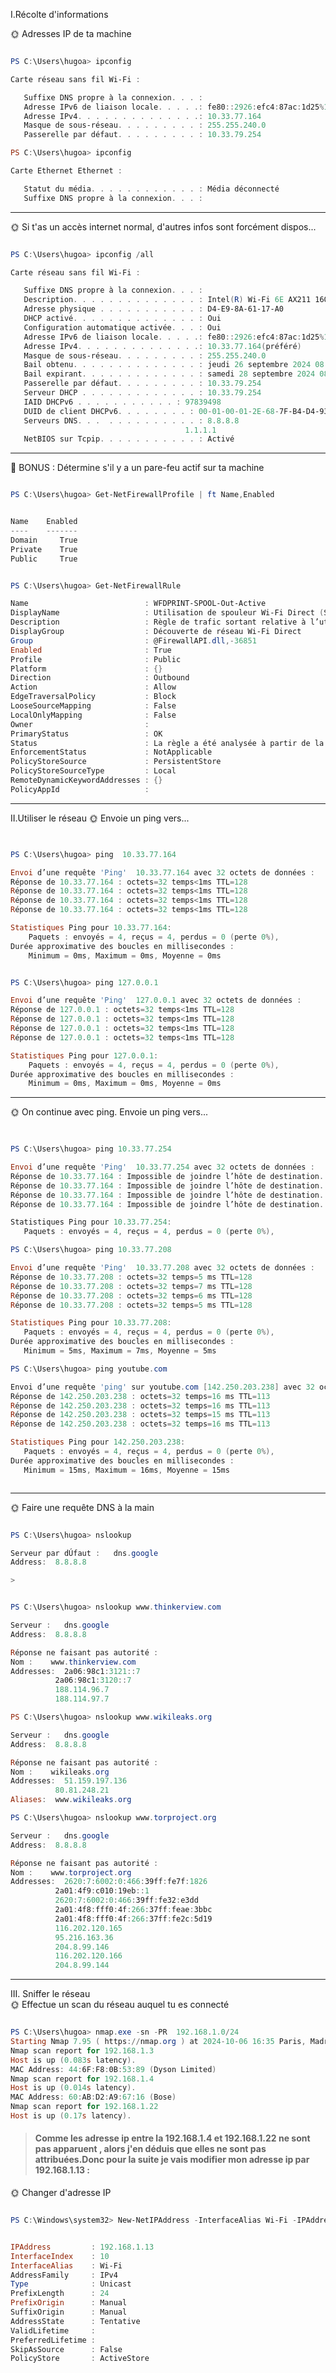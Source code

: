 I.Récolte d'informations

🌞 Adresses IP de ta machine
```powershell

PS C:\Users\hugoa> ipconfig

Carte réseau sans fil Wi-Fi :

   Suffixe DNS propre à la connexion. . . :
   Adresse IPv6 de liaison locale. . . . .: fe80::2926:efc4:87ac:1d25%10
   Adresse IPv4. . . . . . . . . . . . . .: 10.33.77.164
   Masque de sous-réseau. . . . . . . . . : 255.255.240.0
   Passerelle par défaut. . . . . . . . . : 10.33.79.254

PS C:\Users\hugoa> ipconfig

Carte Ethernet Ethernet :

   Statut du média. . . . . . . . . . . . : Média déconnecté
   Suffixe DNS propre à la connexion. . . :
```
-----------------------------------------------------------------------------------------------------------------
🌞 Si t'as un accès internet normal, d'autres infos sont forcément dispos...
```powershell

PS C:\Users\hugoa> ipconfig /all

Carte réseau sans fil Wi-Fi :

   Suffixe DNS propre à la connexion. . . :
   Description. . . . . . . . . . . . . . : Intel(R) Wi-Fi 6E AX211 160MHz
   Adresse physique . . . . . . . . . . . : D4-E9-8A-61-17-A0
   DHCP activé. . . . . . . . . . . . . . : Oui
   Configuration automatique activée. . . : Oui
   Adresse IPv6 de liaison locale. . . . .: fe80::2926:efc4:87ac:1d25%10(préféré)
   Adresse IPv4. . . . . . . . . . . . . .: 10.33.77.164(préféré)
   Masque de sous-réseau. . . . . . . . . : 255.255.240.0
   Bail obtenu. . . . . . . . . . . . . . : jeudi 26 septembre 2024 08:58:03
   Bail expirant. . . . . . . . . . . . . : samedi 28 septembre 2024 08:41:42
   Passerelle par défaut. . . . . . . . . : 10.33.79.254
   Serveur DHCP . . . . . . . . . . . . . : 10.33.79.254
   IAID DHCPv6 . . . . . . . . . . . : 97839498
   DUID de client DHCPv6. . . . . . . . : 00-01-00-01-2E-68-7F-B4-D4-93-90-39-C2-6B
   Serveurs DNS. . .  . . . . . . . . . . : 8.8.8.8
                                       1.1.1.1
   NetBIOS sur Tcpip. . . . . . . . . . . : Activé
```
---------------------------------------------------------------------------------------------------------
🌟 BONUS : Détermine s'il y a un pare-feu actif sur ta machine
```powershell

PS C:\Users\hugoa> Get-NetFirewallProfile | ft Name,Enabled


Name    Enabled
----    -------
Domain     True
Private    True
Public     True


PS C:\Users\hugoa> Get-NetFirewallRule

Name                          : WFDPRINT-SPOOL-Out-Active
DisplayName                   : Utilisation de spouleur Wi-Fi Direct (Sortie)
Description                   : Règle de trafic sortant relative à l’utilisation d’imprimantes WSD sur des réseaux Wi-Fi Direct.
DisplayGroup                  : Découverte de réseau Wi-Fi Direct
Group                         : @FirewallAPI.dll,-36851
Enabled                       : True
Profile                       : Public
Platform                      : {}
Direction                     : Outbound
Action                        : Allow
EdgeTraversalPolicy           : Block
LooseSourceMapping            : False
LocalOnlyMapping              : False
Owner                         :
PrimaryStatus                 : OK
Status                        : La règle a été analysée à partir de la banque. (65536)
EnforcementStatus             : NotApplicable
PolicyStoreSource             : PersistentStore
PolicyStoreSourceType         : Local
RemoteDynamicKeywordAddresses : {}
PolicyAppId                   :
```
------------------------------------------------------------------------------------------------------------
II.Utiliser le réseau
🌞 Envoie un ping vers...
```powershell


PS C:\Users\hugoa> ping  10.33.77.164

Envoi d’une requête 'Ping'  10.33.77.164 avec 32 octets de données :
Réponse de 10.33.77.164 : octets=32 temps<1ms TTL=128
Réponse de 10.33.77.164 : octets=32 temps<1ms TTL=128
Réponse de 10.33.77.164 : octets=32 temps<1ms TTL=128
Réponse de 10.33.77.164 : octets=32 temps<1ms TTL=128

Statistiques Ping pour 10.33.77.164:
    Paquets : envoyés = 4, reçus = 4, perdus = 0 (perte 0%),
Durée approximative des boucles en millisecondes :
    Minimum = 0ms, Maximum = 0ms, Moyenne = 0ms


PS C:\Users\hugoa> ping 127.0.0.1

Envoi d’une requête 'Ping'  127.0.0.1 avec 32 octets de données :
Réponse de 127.0.0.1 : octets=32 temps<1ms TTL=128
Réponse de 127.0.0.1 : octets=32 temps<1ms TTL=128
Réponse de 127.0.0.1 : octets=32 temps<1ms TTL=128
Réponse de 127.0.0.1 : octets=32 temps<1ms TTL=128

Statistiques Ping pour 127.0.0.1:
    Paquets : envoyés = 4, reçus = 4, perdus = 0 (perte 0%),
Durée approximative des boucles en millisecondes :
    Minimum = 0ms, Maximum = 0ms, Moyenne = 0ms
```
 -------------------------------------------------------------------------------------------------------
 🌞 On continue avec ping. Envoie un ping vers...  
 ```powershell
   

 PS C:\Users\hugoa> ping 10.33.77.254

 Envoi d’une requête 'Ping'  10.33.77.254 avec 32 octets de données :
Réponse de 10.33.77.164 : Impossible de joindre l’hôte de destination.
Réponse de 10.33.77.164 : Impossible de joindre l’hôte de destination.
Réponse de 10.33.77.164 : Impossible de joindre l’hôte de destination.
Réponse de 10.33.77.164 : Impossible de joindre l’hôte de destination.

Statistiques Ping pour 10.33.77.254:
    Paquets : envoyés = 4, reçus = 4, perdus = 0 (perte 0%),

PS C:\Users\hugoa> ping 10.33.77.208

Envoi d’une requête 'Ping'  10.33.77.208 avec 32 octets de données :
Réponse de 10.33.77.208 : octets=32 temps=5 ms TTL=128
Réponse de 10.33.77.208 : octets=32 temps=7 ms TTL=128
Réponse de 10.33.77.208 : octets=32 temps=6 ms TTL=128
Réponse de 10.33.77.208 : octets=32 temps=5 ms TTL=128

Statistiques Ping pour 10.33.77.208:
    Paquets : envoyés = 4, reçus = 4, perdus = 0 (perte 0%),
Durée approximative des boucles en millisecondes :
    Minimum = 5ms, Maximum = 7ms, Moyenne = 5ms

PS C:\Users\hugoa> ping youtube.com

Envoi d’une requête 'ping' sur youtube.com [142.250.203.238] avec 32 octets de données :
Réponse de 142.250.203.238 : octets=32 temps=16 ms TTL=113
Réponse de 142.250.203.238 : octets=32 temps=16 ms TTL=113
Réponse de 142.250.203.238 : octets=32 temps=15 ms TTL=113
Réponse de 142.250.203.238 : octets=32 temps=16 ms TTL=113

Statistiques Ping pour 142.250.203.238:
    Paquets : envoyés = 4, reçus = 4, perdus = 0 (perte 0%),
Durée approximative des boucles en millisecondes :
    Minimum = 15ms, Maximum = 16ms, Moyenne = 15ms



```

------------------------------------------------------------------------------------------------------
🌞 Faire une requête DNS à la main
```powershell

PS C:\Users\hugoa> nslookup 

Serveur par dÚfaut :   dns.google
Address:  8.8.8.8

>


PS C:\Users\hugoa> nslookup www.thinkerview.com

Serveur :   dns.google
Address:  8.8.8.8

Réponse ne faisant pas autorité :
Nom :    www.thinkerview.com
Addresses:  2a06:98c1:3121::7
          2a06:98c1:3120::7
          188.114.96.7
          188.114.97.7

PS C:\Users\hugoa> nslookup www.wikileaks.org

Serveur :   dns.google
Address:  8.8.8.8

Réponse ne faisant pas autorité :
Nom :    wikileaks.org
Addresses:  51.159.197.136
          80.81.248.21
Aliases:  www.wikileaks.org

PS C:\Users\hugoa> nslookup www.torproject.org

Serveur :   dns.google
Address:  8.8.8.8

Réponse ne faisant pas autorité :
Nom :    www.torproject.org
Addresses:  2620:7:6002:0:466:39ff:fe7f:1826
          2a01:4f9:c010:19eb::1
          2620:7:6002:0:466:39ff:fe32:e3dd
          2a01:4f8:fff0:4f:266:37ff:feae:3bbc
          2a01:4f8:fff0:4f:266:37ff:fe2c:5d19
          116.202.120.165
          95.216.163.36
          204.8.99.146
          116.202.120.166
          204.8.99.144

```
-------------------------------------------------------------------------------------------------------------------       
III. Sniffer le réseau  
🌞 Effectue un scan du réseau auquel tu es connecté
```powershell

PS C:\Users\hugoa> nmap.exe -sn -PR  192.168.1.0/24
Starting Nmap 7.95 ( https://nmap.org ) at 2024-10-06 16:35 Paris, Madrid (heure dÆÚtÚ)
Nmap scan report for 192.168.1.3
Host is up (0.083s latency).
MAC Address: 44:6F:F8:0B:53:89 (Dyson Limited)
Nmap scan report for 192.168.1.4
Host is up (0.014s latency).
MAC Address: 60:AB:D2:A9:67:16 (Bose)
Nmap scan report for 192.168.1.22
Host is up (0.17s latency).

```
>#### Comme les adresse ip entre la 192.168.1.4 et 192.168.1.22 ne sont pas apparuent , alors j'en déduis que elles ne sont pas attribuées.Donc pour la suite je vais modifier mon adresse ip par 192.168.1.13 :
🌞 Changer d'adresse IP
```powershell

PS C:\Windows\system32> New-NetIPAddress -InterfaceAlias Wi-Fi -IPAddress 192.168.1.13 -PrefixLength 24 -DefaultGateway 192.168.1.254


IPAddress         : 192.168.1.13
InterfaceIndex    : 10
InterfaceAlias    : Wi-Fi
AddressFamily     : IPv4
Type              : Unicast
PrefixLength      : 24
PrefixOrigin      : Manual
SuffixOrigin      : Manual
AddressState      : Tentative
ValidLifetime     :
PreferredLifetime :
SkipAsSource      : False
PolicyStore       : ActiveStore

```
